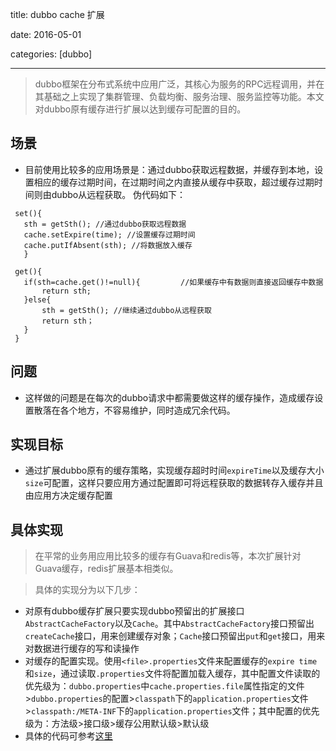 title: dubbo cache 扩展

date: 2016-05-01

categories: [dubbo] 

---
> dubbo框架在分布式系统中应用广泛，其核心为服务的RPC远程调用，并在其基础之上实现了集群管理、负载均衡、服务治理、服务监控等功能。本文对dubbo原有缓存进行扩展以达到缓存可配置的目的。

 <!--more-->
 
 ## 场景
 *  目前使用比较多的应用场景是：通过dubbo获取远程数据，并缓存到本地，设置相应的缓存过期时间，在过期时间之内直接从缓存中获取，超过缓存过期时间则由dubbo从远程获取。 伪代码如下：
 
 ```
  set(){
    sth = getSth(); //通过dubbo获取远程数据
    cache.setExpire(time); //设置缓存过期时间
    cache.putIfAbsent(sth); //将数据放入缓存
    }
    
  get(){
    if(sth=cache.get()!=null){         //如果缓存中有数据则直接返回缓存中数据
        return sth;
    }else{
        sth = getSth(); //继续通过dubbo从远程获取
        return sth；
    }
  }
```


## 问题
* 这样做的问题是在每次的dubbo请求中都需要做这样的缓存操作，造成缓存设置散落在各个地方，不容易维护，同时造成冗余代码。

## 实现目标
* 通过扩展dubbo原有的缓存策略，实现缓存超时时间`expireTime`以及缓存大小`size`可配置，这样只要应用方通过配置即可将远程获取的数据转存入缓存并且由应用方决定缓存配置

## 具体实现
> 在平常的业务用应用比较多的缓存有Guava和redis等，本次扩展针对Guava缓存，redis扩展基本相类似。

> 具体的实现分为以下几步：

* 对原有dubbo缓存扩展只要实现dubbo预留出的扩展接口`AbstractCacheFactory`以及`Cache`。其中`AbstractCacheFactory`接口预留出`createCache`接口，用来创建缓存对象；`Cache`接口预留出`put`和`get`接口，用来对数据进行缓存的写和读操作
* 对缓存的配置实现。使用`<file>.properties`文件来配置缓存的`expire time`和`size`，通过读取`.properties`文件将配置加载入缓存，其中配置文件读取的优先级为：`dubbo.properties`中`cache.properties.file`属性指定的文件>`dubbo.properties`的配置>`classpath`下的`application.properties`文件>`classpath:/META-INF`下的`application.properties`文件；其中配置的优先级为：方法级>接口级>缓存公用默认级>默认级
* 具体的代码可参考[这里](https://github.com/uguesswhoami/dubbo-util/tree/master/dubbo-cache)
